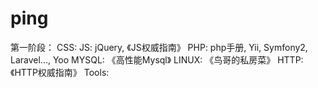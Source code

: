 # ping



第一阶段：
CSS: 
JS: jQuery, 《JS权威指南》
PHP: php手册, Yii, Symfony2, Laravel..., Yoo
MYSQL: 《高性能Mysql》
LINUX: 《鸟哥的私房菜》
HTTP:《HTTP权威指南》
Tools: 
